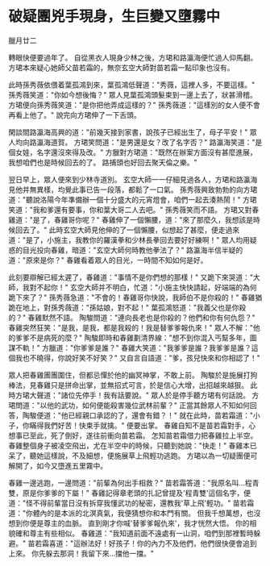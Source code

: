 # 破疑團兇手現身，生巨變又墮霧中

臘月廿二

轉眼快便要過年了。 自從黑衣人現身少林之後，方珺和路瀛海便忙過人仰馬翻。 方珺本來疑心她師父苗若霜的，無奈玄空大師對苗若霜一點印象也沒有。

此時孫秀薇依偎着葉孤鴻到來，葉孤鴻低聲道："秀薇，這裡人多，不要這樣。" 孫秀薇笑道："你如今想後悔？" 眾人見葉孤鴻頭髮束到一邊上去了，狀甚滑稽。 方珺便向孫秀薇笑道："是你把他弄成這樣的？" 孫秀薇道："這樣別的女人便不會再看上他了。" 說完向方珺伸了一下舌頭。

閑談間路瀛海高興的道："前幾天接到家書，說孩子已經出生了，母子平安！" 眾人均向路瀛海道賀。 方珺笑問道："是男還是女？改了名字否？" 路瀛海笑道："是個女娃，名字還沒來得及改。" 方臘對方珺道："既然在辦案方面沒有甚麼進展，我想咱們也是時候回去的了。 路捕頭也好回去聚天倫之樂。"

翌日早上，眾人便來到少林寺道別。 玄空大師一一仔細見過各人，方珺和路瀛海見他并無異樣，均覺此事已告一段落，都鬆了一口氣。 孫秀薇興致勃勃的向方珺道："聽說洛陽今年準備辦一個十分盛大的元宵燈會，咱們一起去湊熱鬧！" 方珺笑道："我和爹還有要事，你和葉大哥二人去吧。" 孫秀薇笑而不語。 方珺又對春雞道："是了，春雞哥你呢？" 春雞伸了一個懶腰，道："來了那麼久，我想該是時候回去了。" 此時玄空大師見他伸的了一個懶腰，似想起了甚麼，便走過來道："是了，小施主，我教你的羅漢拳和少林長拳回去要好好練啊！" 眾人均用疑惑的目光投向春雞，暗道："玄空大師何時教他拳法了？" 路瀛海半信半疑的道："原來是你？" 春雞看着眾人的目光，一時間不知如何是好。

此刻要辯解已經太遲了，春雞道："事情不是你們想的那樣！" 又跪下來哭道："大師，我對不起你！" 玄空大師并不明白，忙道："小施主快快請起，好端端的為何跪下來了？" 孫秀薇急道："不會的！春雞哥你快說，我師伯不是你殺的！" 春雞猶跪在地上，對孫秀薇道："孫姑娘，對不起！" 葉孤鴻怒道："我義父也是你殺的？" 春雞默然不語。 陶駿問道："連向長老也是你殺的？他們和你有何仇怨？" 春雞突然狂笑："是我，是我，都是我殺的！我是替爹爹報仇來！" 眾人不解："他的爹爹不是病死的麼？" 陶駿即時和春雞劃清界線："想不到你混入丐幫多年，圖謀不軌！" 方臘道："你爹爹是誰？" 春雞大笑道："我爹爹是誰？我爹爹是誰？這個我也不曉得，你說好笑不好笑？" 又自言自語道："爹，孩兒快來和你相認了！"

眾人把春雞團團圍住，但都忌憚於他的幽冥神掌，不敢上前。 陶駿於是施展打狗棒法，見春雞只是拼命出掌，並無招式可言，於是信心大增，出招越來越狠。 此時方珺大聲道："諸位先停手！我有話要說。" 眾人於是停手聽方珺有何話說。 方珺問道："以他的武功，如何便能殺害幾位武林前輩？" 正當其餘眾人不知如何回答，陶駿便道："他已經親口承認的了，還會有錯？！" 就在此時，苗若霜道："小子，你瞞得我們好苦！快束手就擒。" 便要出掌。 春雞自知不是苗若霜對手，心想事已至此，死了倒好，遂往前衝向苗若霜。 怎知苗若霜借力把春雞拉上半空。 春雞整個身子被凌空飛出，尤在半空中的時候，只聽到她說："快走！" 春雞本已呆了，聽她這樣說，不及細想，便施展草上飛輕功逃跑。 方珺以為一切疑團便可解開了，如今又墮進五里霧中。

春雞一邊逃跑，一邊問道："前輩為何出手相救？" 苗若霜答道："我原名叫...程青雙，原是你爹爹的下屬！" 春雞記得章老頭的扎記曾提及'程青雙'這個名字，便道："怪不得前輩當日沒有拆穿我懂武功的秘密，還教我'草上飛'輕功。" 苗若霜道："你體內的是本派的北溟真氣，我便猜想你和本門有關。 但我千想萬想，也沒想到你便是尊主的血脈。 直到剛才你喊'替爹爹報仇來'，我才恍然大悟。 你的相貌確和尊主有些相似。 春雞道："我知道前面不遠處有一山洞，咱們到那裡暫時躲避。" 苗若霜喜道："這辦法好！好孩子！你的內力不及他們，他們很快便會追到上來。 你先躲去那洞！我留下來...擋他一擋。"

